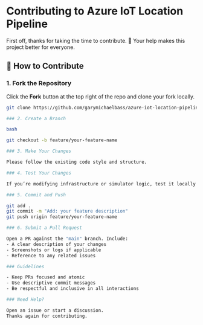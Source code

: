 # Contributing to Azure IoT Location Pipeline

First off, thanks for taking the time to contribute. 🎉 Your help makes this project better for everyone.

## 🚀 How to Contribute

### 1. Fork the Repository
Click the **Fork** button at the top right of the repo and clone your fork locally.

```bash
git clone https://github.com/garymichaelbass/azure-iot-location-pipeline.git

### 2. Create a Branch

bash

git checkout -b feature/your-feature-name

### 3. Make Your Changes

Please follow the existing code style and structure.

### 4. Test Your Changes

If you’re modifying infrastructure or simulator logic, test it locally or in a sandbox Azure environment.

### 5. Commit and Push

git add .
git commit -m "Add: your feature description"
git push origin feature/your-feature-name

### 6. Submit a Pull Request

Open a PR against the "main" branch. Include:
- A clear description of your changes
- Screenshots or logs if applicable
- Reference to any related issues

### Guidelines

- Keep PRs focused and atomic
- Use descriptive commit messages
- Be respectful and inclusive in all interactions

### Need Help?

Open an issue or start a discussion.
Thanks again for contributing.
